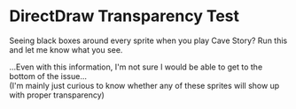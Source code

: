 # DirectDraw Transparency Test

Seeing black boxes around every sprite when you play Cave Story? Run this and let me know what you see.

...Even with this information, I'm not sure I would be able to get to the bottom of the issue...  
(I'm mainly just curious to know whether any of these sprites will show up with proper transparency)
